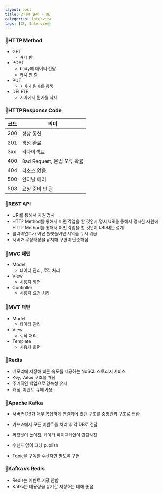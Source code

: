 ```yaml
---
layout: post
title: 인터뷰 준비 - BE
categories: Interview
tags: [CS, Interview]
---
```


### 🤔HTTP Method

- GET
  - 캐시 함
- POST
  - body에 데이터 전달
  - 캐시 안 함
- PUT
  - 서버에 뭔가를 등록
- DELETE
  - 서버에서 뭔가를 삭제

### 🤔HTTP Response Code

| 코드 | 의미                        |
| ---- | --------------------------- |
| 200  | 정상 통신                   |
| 201  | 생성 완료                   |
| 3xx  | 리다이렉트                  |
| 400  | Bad Request, 문법 오류 확률 |
| 404  | 리소스 없음                 |
| 500  | 인터널 에러                 |
| 503  | 요청 준비 안 됨             |

### 🤔REST API

- URI를 통해서 자원 명시
- HTTP Method를 통해서 어떤 작업을 할 것인지 명시
  URI를 통해서 명시한 자원에 HTTP Method를 통해서 어떤 작업을 할 것인지 나타내는 설계
- 클라이언트가 어떤 플랫폼이던 제약을 두지 않음
- 서버가 무상태성을 유지해 구현이 단순해짐

### 🤔MVC 패턴

- Model
  - 데이터 관리, 로직 처리
- View
  - 사용자 화면
- Controller
  - 사용자 요청 처리

### 🤔MVT 패턴

- Model
  - 데이터 관리
- View
  - 로직 처리
- Template
  - 사용자 화면

### 🤔Redis

- 메모리에 저장해 빠른 속도를 제공하는 NoSQL 스토리지 서비스
- Key, Value 구조를 가짐
- 주기적인 백업으로 영속성 유지
- 캐싱, 이벤트 큐에 사용

### 🤔Apache Kafka

- 서버와 DB가 매우 복잡하게 연결되어 있던 구조를 중앙관리 구조로 변환
- 카프카에서 모든 이벤트를 처리 후 각 DB로 전달
- 확장성이 높아짐, 데이터 파이프라인이 간단해짐

- 수신자 없이 그냥 publish
- Topic을 구독한 수신자만 받도록 구현

### 🤔Kafka vs Redis

- Redis는 이벤트 저장 안함
- Kafka는 대용량을 장기간 저장하는 데에 좋음

